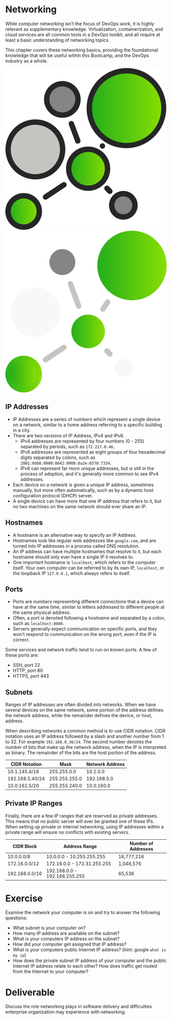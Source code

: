 # Networking

While computer networking isn't the focus of DevOps work, it is highly relevant
as supplementary knowledge. Virtualization, containerization, and cloud
services are all common tools in a DevOps toolkit, and all require at least a
basic understanding of networking topics.

This chapter covers these networking basics, providing the foundational
knowledge that will be useful within this Bootcamp, and the DevOps industry
as a whole.

![](img1/computer_network_light.svg ':size=150x150 :class=light-mode-icon')
![](img1/computer_network_dark.svg ':size=150x150 :class=dark-mode-icon')

## IP Addresses

- IP Addresses are a series of numbers which represent a single device
on a network, similar to a home address referring to a specific building in a
city.
- There are two versions of IP Address, IPv4 and IPv6.
  - IPv4 addresses are represented by four numbers (0 - 255) separated by
periods, such as `172.217.0.46`.
  - IPv6 addresses are represented as eight groups of four hexadecimal digits
separated by colons, such as `2001:0db8:0000:0042:0000:8a2e:0370:7334`.
  - IPv6 can represent far more unique addresses, but is still in the
process of adoption, and it's generally more common to see IPv4 addresses.
- Each device on a network is given a unique IP address, sometimes manually,
but more often automatically, such as by a dynamic host configuration protocol
(DHCP) server.
- A single device can have more that one IP address that refers to it, but no
two machines on the same network should ever share an IP.

## Hostnames

- A hostname is an alternative way to specify an IP Address.
- Hostnames look like regular web addresses like `google.com`, and are turned
into IP addresses in a process called DNS resolution.
- An IP address can have multiple hostnames that resolve to it, but each
hostname should only ever have a single IP it resolves to.
- One important hostname is `localhost`, which refers to the computer itself.
Your own computer can be referred to by its own IP, `localhost`, or the
loopback IP `127.0.0.1`, which always refers to itself.

## Ports

- Ports are numbers representing different connections that a device can
have at the same time, similar to letters addressed to different people
at the same physical address.
- Often, a port is denoted following a hostname and
separated by a colon, such as `localhost:8080`.
- Servers generally expect communication on specific ports, and they won't
respond to communication on the wrong port, even if the IP is correct.

Some services and network traffic tend to run on known ports. A few of these
ports are:
- SSH, port 22
- HTTP, port 80
- HTTPS, port 443

## Subnets

Ranges of IP addresses are often divided into networks. When
we have several devices on the same network, some portion of the address
defines the network address, while the remainder defines the device, or host,
address.

When describing networks a common method is to use CIDR notation. CIDR notation
uses an IP address followed by a slash and another number from 1 to 32.
For example `192.168.0.36/24`.
The second number denotes the number of bits that make up the network address,
when the IP is interpreted as binary. The remainder of the bits are the host
portion of the address.

| CIDR Notation   | Mask          | Network Address |
|-----------------|---------------|-----------------|
| 10.1.145.4/16   | 255.255.0.0   | 10.1.0.0        |
| 192.168.5.40/24 | 255.255.255.0 | 192.168.5.0     |
| 10.0.162.5/20   | 255.255.240.0 | 10.0.160.0      |

## Private IP Ranges

Finally, there are a few IP ranges that are reserved as private addresses.
This means that no public server will ever be granted one of these IPs.
When setting up private or internal networking, using IP addresses
within a private range will ensure no conflicts with existing servers.

| CIDR Block     | Address Range                 | Number of Addresses |
|----------------|-------------------------------|---------------------|
| 10.0.0.0/8     | 10.0.0.0 - 10.255.255.255     | 16,777,216          |
| 172.16.0.0/12  | 172.16.0.0 - 172.31.255.255   | 1,048,576           |
| 192.168.0.0/16 | 192.168.0.0 - 192.168.255.255 | 65,536              |

# Exercise

Examine the network your computer is on and try to answer the following questions:
- What subnet is your computer on?
- How many IP address are available on the subnet?
- What is your computers IP address on the subnet?
- How did your computer get assigned that IP address?
- What is your computers public Internet IP address? (hint: google `what is my ip`)
- How does the private subnet IP address of your computer and the public Internet IP address relate to each other? How does traffic get routed from the Internet to your computer?

# Deliverable

Discuss the role networking plays in software delivery and difficulties enterprise organization may experience with networking.
